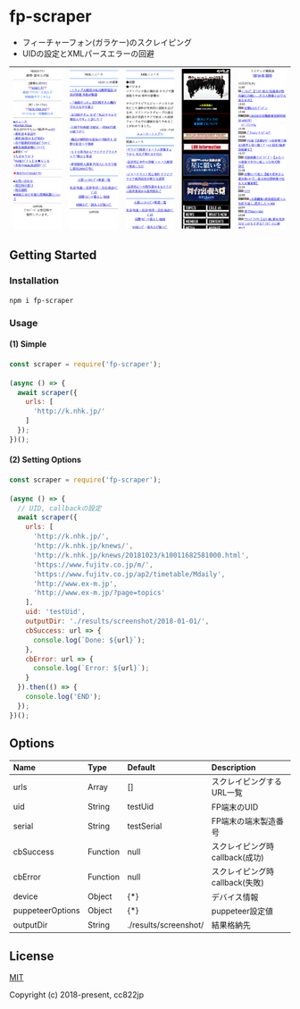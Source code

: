 # fp-scraper

 * フィーチャーフォン(ガラケー)のスクレイピング
 * UIDの設定とXMLパースエラーの回避

|![Example1](docs/images/example1.png)|![Example2](docs/images/example2.png)|![Example3](docs/images/example3.png)|![Example4](docs/images/example4.png)|![Example5](docs/images/example5.png)|
|:---:|:---:|:---:|:---:|:---:|

## Getting Started

### Installation

```
npm i fp-scraper
```

### Usage

#### (1) Simple

```js
const scraper = require('fp-scraper');

(async () => {
  await scraper({
    urls: [
      'http://k.nhk.jp/'
    ]
  });
})();
```

#### (2) Setting Options

```js
const scraper = require('fp-scraper');

(async () => {
  // UID, callbackの設定
  await scraper({
    urls: [
      'http://k.nhk.jp/',
      'http://k.nhk.jp/knews/',
      'http://k.nhk.jp/knews/20181023/k10011682581000.html',
      'https://www.fujitv.co.jp/m/',
      'https://www.fujitv.co.jp/ap2/timetable/Mdaily',
      'http://www.ex-m.jp',
      'http://www.ex-m.jp/?page=topics'
    ],
    uid: 'testUid',
    outputDir: './results/screenshot/2018-01-01/',
    cbSuccess: url => {
      console.log(`Done: ${url}`);
    },
    cbError: url => {
      console.log(`Error: ${url}`);
    }
  }).then(() => {
    console.log('END');
  });
})();
```

## Options

|Name|Type|Default|Description|
|:---|:---|:---|:---|
|urls|Array|[]|スクレイピングするURL一覧|
|uid|String|testUid|FP端末のUID|
|serial|String|testSerial|FP端末の端末製造番号|
|cbSuccess|Function|null|スクレイピング時callback(成功)|
|cbError|Function|null|スクレイピング時callback(失敗)|
|device|Object|{*}|デバイス情報|
|puppeteerOptions|Object|{*}|puppeteer設定値|
|outputDir|String|./results/screenshot/|結果格納先|

## License

[MIT](http://opensource.org/licenses/MIT)

Copyright (c) 2018-present, cc822jp

